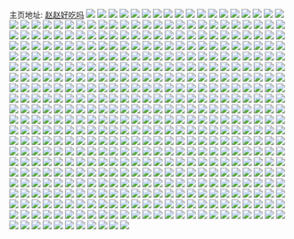 主页地址: [赵赵好吃吗](https://weibo.com/u/5534752263) 
![](https://wx4.sinaimg.cn/mw2000/0062zfTNly1gs58iid0ivj32c0340kjn.jpg) 
![](https://wx4.sinaimg.cn/mw2000/0062zfTNly1gs58hc0i2wj32c0340x6r.jpg) 
![](https://wx4.sinaimg.cn/mw2000/0062zfTNly1gs58h8sxtdj32c0340kjn.jpg) 
![](https://wx4.sinaimg.cn/mw2000/0062zfTNly1gs58hdyr68j327e2y0x6q.jpg) 
![](https://wx4.sinaimg.cn/mw2000/0062zfTNly1gs58h3qn2cj32c0340qv7.jpg) 
![](https://wx4.sinaimg.cn/mw2000/0062zfTNly1gs58hfhpcvj32c0340x6p.jpg) 
![](https://wx4.sinaimg.cn/mw2000/0062zfTNly1gs1unjmpb4j325l2yqu0x.jpg) 
![](https://wx4.sinaimg.cn/mw2000/0062zfTNly1gs1unnndnmj329s340u0x.jpg) 
![](https://wx4.sinaimg.cn/mw2000/0062zfTNly1gs1untivrcj31pk24a7wh.jpg) 
![](https://wx4.sinaimg.cn/mw2000/0062zfTNly1gs1unzjntij326o2gghdt.jpg) 
![](https://wx4.sinaimg.cn/mw2000/0062zfTNly1gs1undxcb1j31rv23ib29.jpg) 
![](https://wx4.sinaimg.cn/mw2000/0062zfTNly1gs1uo5cy3dj325o2wrqv5.jpg) 
![](https://wx4.sinaimg.cn/mw2000/0062zfTNly1grx316gqmaj32c030fx6q.jpg) 
![](https://wx4.sinaimg.cn/mw2000/0062zfTNly1grx3181v15j32c02u7hdu.jpg) 
![](https://wx4.sinaimg.cn/mw2000/0062zfTNly1grx3143zppj328v2ybnpe.jpg) 
![](https://wx4.sinaimg.cn/mw2000/0062zfTNly1grx31akc4rj32c03404qr.jpg) 
![](https://wx4.sinaimg.cn/mw2000/0062zfTNly1gruq41p60hj327r2yc4qq.jpg) 
![](https://wx4.sinaimg.cn/mw2000/0062zfTNly1gruq3sjr5hj32c0340b2a.jpg) 
![](https://wx4.sinaimg.cn/mw2000/0062zfTNly1gruq3gjqwoj32652unx6p.jpg) 
![](https://wx4.sinaimg.cn/mw2000/0062zfTNly1growo4nxmoj31o0280e81.jpg) 
![](https://wx4.sinaimg.cn/mw2000/0062zfTNly1growo90vxfj31nc280e81.jpg) 
![](https://wx4.sinaimg.cn/mw2000/0062zfTNly1growod21zxj31kw252b29.jpg) 
![](https://wx4.sinaimg.cn/mw2000/0062zfTNly1growob6e7rj31io1x11kx.jpg) 
![](https://wx4.sinaimg.cn/mw2000/0062zfTNly1grmidj37opj31nc280u0x.jpg) 
![](https://wx4.sinaimg.cn/mw2000/0062zfTNly1grmidi3598j32c0340kjm.jpg) 
![](https://wx4.sinaimg.cn/mw2000/0062zfTNly1grmidfsgm7j31ns280x6p.jpg) 
![](https://wx4.sinaimg.cn/mw2000/0062zfTNly1grmidkt7e6j327i2xznpe.jpg) 
![](https://wx4.sinaimg.cn/mw2000/0062zfTNly1grmidm8qctj32c0340x6q.jpg) 
![](https://wx4.sinaimg.cn/mw2000/0062zfTNly1grmidciuwsj32c03407wj.jpg) 
![](https://wx4.sinaimg.cn/mw2000/0062zfTNly1grmidoa8g4j32c03404qr.jpg) 
![](https://wx4.sinaimg.cn/mw2000/0062zfTNly1grmidpzol5j32c03401kz.jpg) 
![](https://wx4.sinaimg.cn/mw2000/0062zfTNly1grllhezqe2j31o0280u0x.jpg) 
![](https://wx4.sinaimg.cn/mw2000/0062zfTNly1grllhqrvnlj31o0280x6p.jpg) 
![](https://wx4.sinaimg.cn/mw2000/0062zfTNly1grllh77s00j31o0280qv5.jpg) 
![](https://wx4.sinaimg.cn/mw2000/0062zfTNly1grllhywwvzj31k8230u0x.jpg) 
![](https://wx4.sinaimg.cn/mw2000/0062zfTNly1grlli0q3hij31kn23i4qq.jpg) 
![](https://wx4.sinaimg.cn/mw2000/0062zfTNly1grivoicul3j32c0340qv7.jpg) 
![](https://wx4.sinaimg.cn/mw2000/0062zfTNly1grivobz4fxj325n2vjqv6.jpg) 
![](https://wx4.sinaimg.cn/mw2000/0062zfTNly1grivon5h3uj32c0340e83.jpg) 
![](https://wx4.sinaimg.cn/mw2000/0062zfTNly1grivoqpk11j31xu2orhdu.jpg) 
![](https://wx4.sinaimg.cn/mw2000/0062zfTNly1grivov88zsj32582uz7wj.jpg) 
![](https://wx4.sinaimg.cn/mw2000/0062zfTNly1grivozhn1fj323l2suu0y.jpg) 
![](https://wx4.sinaimg.cn/mw2000/0062zfTNly1gri2kljwkvj30u0140amz.jpg) 
![](https://wx4.sinaimg.cn/mw2000/0062zfTNly1gri2kml0kej30u0140wso.jpg) 
![](https://wx4.sinaimg.cn/mw2000/0062zfTNly1gri2knucr8j30u0140tks.jpg) 
![](https://wx4.sinaimg.cn/mw2000/0062zfTNly1gri2kkpa9aj30u0140ank.jpg) 
![](https://wx4.sinaimg.cn/mw2000/0062zfTNly1gri2kp3wz6j30u0140dtd.jpg) 
![](https://wx4.sinaimg.cn/mw2000/0062zfTNly1gri2kpyc4gj30u01407ge.jpg) 
![](https://wx4.sinaimg.cn/mw2000/0062zfTNly1gqh00mjmy1j30u00u0djp.jpg) 
![](https://wx4.sinaimg.cn/mw2000/0062zfTNly1gqh00pzq84j32bz2ytnpe.jpg) 
![](https://wx4.sinaimg.cn/mw2000/0062zfTNly1gqgzdn2381j320g2al4qq.jpg) 
![](https://wx4.sinaimg.cn/mw2000/0062zfTNly1gqgzdqlsn2j321e299x6p.jpg) 
![](https://wx4.sinaimg.cn/mw2000/0062zfTNly1gqgzdj0kgfj32c032ehdu.jpg) 
![](https://wx4.sinaimg.cn/mw2000/0062zfTNly1gqdn5ornc1j32c02c01kx.jpg) 
![](https://wx4.sinaimg.cn/mw2000/0062zfTNly1gqdn5qyyeqj32c02c0hbb.jpg) 
![](https://wx4.sinaimg.cn/mw2000/0062zfTNly1gqdn795o56j32c0340u0y.jpg) 
![](https://wx4.sinaimg.cn/mw2000/0062zfTNly1gqdn6uruukj32c03404qr.jpg) 
![](https://wx4.sinaimg.cn/mw2000/0062zfTNly1gqdn6nvc9hj32c02c0e82.jpg) 
![](https://wx4.sinaimg.cn/mw2000/0062zfTNly1gqdn6jsj6cj32bj2vehdu.jpg) 
![](https://wx4.sinaimg.cn/mw2000/0062zfTNly1gqdn702h4xj32c03404qr.jpg) 
![](https://wx4.sinaimg.cn/mw2000/0062zfTNly1gqdn60at6oj32c02s37wj.jpg) 
![](https://wx4.sinaimg.cn/mw2000/0062zfTNly1gqdn6g4y8rj32c0340e83.jpg) 
![](https://wx4.sinaimg.cn/mw2000/0062zfTNly1gqdn65fi54j32c03401kz.jpg) 
![](https://wx4.sinaimg.cn/mw2000/0062zfTNly1gqdn5vyceyj32bz2wiu0y.jpg) 
![](https://wx4.sinaimg.cn/mw2000/0062zfTNly1gqdn69jjdwj32c02c0njq.jpg) 
![](https://wx4.sinaimg.cn/mw2000/0062zfTNly1gqdn75i5prj32c0340hdv.jpg) 
![](https://wx4.sinaimg.cn/mw2000/0062zfTNly1gqdn5m9n9qj32c02c07wh.jpg) 
![](https://wx4.sinaimg.cn/mw2000/0062zfTNly1gqdn7cks6zj32c03401ky.jpg) 
![](https://wx4.sinaimg.cn/mw2000/0062zfTNly1gqbg0sl6xcj314q0u00vr.jpg) 
![](https://wx4.sinaimg.cn/mw2000/0062zfTNly1gqbg0sxup4j30rm15bq6p.jpg) 
![](https://wx4.sinaimg.cn/mw2000/0062zfTNly1gqbg0t9lxvj30u018wdm0.jpg) 
![](https://wx4.sinaimg.cn/mw2000/0062zfTNly1gqbg0s3b34j316h0sen2j.jpg) 
![](https://wx4.sinaimg.cn/mw2000/0062zfTNgy1gq7yxrv226j33402c0u0x.jpg) 
![](https://wx4.sinaimg.cn/mw2000/0062zfTNgy1gq7yxv2kd5j33402c0hdt.jpg) 
![](https://wx4.sinaimg.cn/mw2000/0062zfTNgy1gq7yyi6mo3j32ds1sgx6p.jpg) 
![](https://wx4.sinaimg.cn/mw2000/0062zfTNgy1gq7yz89rthj32c0340b2b.jpg) 
![](https://wx4.sinaimg.cn/mw2000/0062zfTNgy1gq7z0tog1pj32c0340hdv.jpg) 
![](https://wx4.sinaimg.cn/mw2000/0062zfTNgy1gq5ntrnv4pj32c03401kz.jpg) 
![](https://wx4.sinaimg.cn/mw2000/0062zfTNgy1gq5ntlnr4ej32c0340x6q.jpg) 
![](https://wx4.sinaimg.cn/mw2000/0062zfTNgy1gq5nrpd0ppj32c0340u0z.jpg) 
![](https://wx4.sinaimg.cn/mw2000/0062zfTNgy1gq5nr8f69pj32c0340kjn.jpg) 
![](https://wx4.sinaimg.cn/mw2000/0062zfTNgy1gq5nrkkb5hj326q30tb2d.jpg) 
![](https://wx4.sinaimg.cn/mw2000/0062zfTNgy1gq3ag9dj6nj32c03407wi.jpg) 
![](https://wx4.sinaimg.cn/mw2000/0062zfTNgy1gq3agbv4mvj32c03407wh.jpg) 
![](https://wx4.sinaimg.cn/mw2000/0062zfTNgy1gq3agekdeqj324a2tq1kz.jpg) 
![](https://wx4.sinaimg.cn/mw2000/0062zfTNgy1gq3aggqfivj32c0340u0x.jpg) 
![](https://wx4.sinaimg.cn/mw2000/0062zfTNgy1gq3ag5z4mmj32a430a4qr.jpg) 
![](https://wx4.sinaimg.cn/mw2000/0062zfTNgy1gq3agan6bkj32c03094qp.jpg) 
![](https://wx4.sinaimg.cn/mw2000/0062zfTNly1gpq02qyu7mj32c03401ky.jpg) 
![](https://wx4.sinaimg.cn/mw2000/0062zfTNly1gpq02o3fy2j32bz2zfnpe.jpg) 
![](https://wx4.sinaimg.cn/mw2000/0062zfTNly1gpq02tweatj327n2y7qv5.jpg) 
![](https://wx4.sinaimg.cn/mw2000/0062zfTNly1gpq02mc8nmj32862z07wj.jpg) 
![](https://wx4.sinaimg.cn/mw2000/0062zfTNly1gpq02pquwxj32ba33yhdu.jpg) 
![](https://wx4.sinaimg.cn/mw2000/0062zfTNly1gpdufv6mecj32c02c0e81.jpg) 
![](https://wx4.sinaimg.cn/mw2000/0062zfTNly1gpdug18ltdj32c02c0b2a.jpg) 
![](https://wx4.sinaimg.cn/mw2000/0062zfTNly1gpdufxfzsvj32c02c0kjl.jpg) 
![](https://wx4.sinaimg.cn/mw2000/0062zfTNly1gpdufu512kj32c02c04qp.jpg) 
![](https://wx4.sinaimg.cn/mw2000/0062zfTNly1gpdug2a6gnj32c02c07wh.jpg) 
![](https://wx4.sinaimg.cn/mw2000/0062zfTNly1gpdufzbn1vj32c02c07wh.jpg) 
![](https://wx4.sinaimg.cn/mw2000/0062zfTNly1gpc5w5edcfj32c0340u0y.jpg) 
![](https://wx4.sinaimg.cn/mw2000/0062zfTNly1gpc5w75wmzj32c03401ky.jpg) 
![](https://wx4.sinaimg.cn/mw2000/0062zfTNly1gpc5w2mxbbj327g2xz4qp.jpg) 
![](https://wx4.sinaimg.cn/mw2000/0062zfTNly1gpc5w8f0a1j32c0340x6p.jpg) 
![](https://wx4.sinaimg.cn/mw2000/0062zfTNly1gpc5wbvquwj324u2uhx6p.jpg) 
![](https://wx4.sinaimg.cn/mw2000/0062zfTNly1gpc5wa8xy5j32c0340e82.jpg) 
![](https://wx4.sinaimg.cn/mw2000/0062zfTNly1gpb3wl5q9cj30u00u0450.jpg) 
![](https://wx4.sinaimg.cn/mw2000/0062zfTNly1gpb3wja0pnj30u00u0109.jpg) 
![](https://wx4.sinaimg.cn/mw2000/0062zfTNly1gpb3wn0fp5j30uc0u0thv.jpg) 
![](https://wx4.sinaimg.cn/mw2000/0062zfTNly1gpb3wo6x8oj30u00u0jzq.jpg) 
![](https://wx4.sinaimg.cn/mw2000/0062zfTNly1gpb3wr6payj30rs1jkwvw.jpg) 
![](https://wx4.sinaimg.cn/mw2000/0062zfTNly1gpa7hhirckj30u013zn9j.jpg) 
![](https://wx4.sinaimg.cn/mw2000/0062zfTNly1gpa7hu81o6j30u0140dqw.jpg) 
![](https://wx4.sinaimg.cn/mw2000/0062zfTNly1gpa7hoxse5j30u0140gxy.jpg) 
![](https://wx4.sinaimg.cn/mw2000/0062zfTNly1gpa7hmvxchj30u0140k32.jpg) 
![](https://wx4.sinaimg.cn/mw2000/0062zfTNly1gpa7hqqzpgj30u0140qdl.jpg) 
![](https://wx4.sinaimg.cn/mw2000/0062zfTNly1gpa7hku1fnj30u01407g0.jpg) 
![](https://wx4.sinaimg.cn/mw2000/0062zfTNly1goqq8z6orqj30u0140gx5.jpg) 
![](https://wx4.sinaimg.cn/mw2000/0062zfTNly1goqq8y96vtj30u01407eq.jpg) 
![](https://wx4.sinaimg.cn/mw2000/0062zfTNly1goqq90cf7gj30u0140qck.jpg) 
![](https://wx4.sinaimg.cn/mw2000/0062zfTNly1goqq8zu0s1j30u0140n8y.jpg) 
![](https://wx4.sinaimg.cn/mw2000/0062zfTNly1gon9u9i39mj30u00y6k2l.jpg) 
![](https://wx4.sinaimg.cn/mw2000/0062zfTNly1gon9u8ln2oj30rs15odyp.jpg) 
![](https://wx4.sinaimg.cn/mw2000/0062zfTNly1gon9u7miilj30u00xjwoi.jpg) 
![](https://wx4.sinaimg.cn/mw2000/0062zfTNly1gon9u6upsyj30u00yaqee.jpg) 
![](https://wx4.sinaimg.cn/mw2000/0062zfTNly1go70bkz096j32c02c0qv6.jpg) 
![](https://wx4.sinaimg.cn/mw2000/0062zfTNly1go70boboaej32c02c04qq.jpg) 
![](https://wx4.sinaimg.cn/mw2000/0062zfTNly1go70bq3fw1j32c02c01kz.jpg) 
![](https://wx4.sinaimg.cn/mw2000/0062zfTNly1go70bj6tv4j32c02c0e82.jpg) 
![](https://wx4.sinaimg.cn/mw2000/0062zfTNly1gnzvlzd6rbj32x4234x6p.jpg) 
![](https://wx4.sinaimg.cn/mw2000/0062zfTNly1gnzvly113xj326i2r9u0x.jpg) 
![](https://wx4.sinaimg.cn/mw2000/0062zfTNly1gnpnn7qap3j30u0151woi.jpg) 
![](https://wx4.sinaimg.cn/mw2000/0062zfTNly1gnpnn63eaqj30u012kdq0.jpg) 
![](https://wx4.sinaimg.cn/mw2000/0062zfTNly1gnpnn9rp3sj30u013zqdi.jpg) 
![](https://wx4.sinaimg.cn/mw2000/0062zfTNly1gnpb3sansmj30u00u0amw.jpg) 
![](https://wx4.sinaimg.cn/mw2000/0062zfTNly1gnpb3tt22uj30u00u0gvn.jpg) 
![](https://wx4.sinaimg.cn/mw2000/0062zfTNly1gnoi5ghjc7j32c03401ky.jpg) 
![](https://wx4.sinaimg.cn/mw2000/0062zfTNly1gnoi5f72shj32c03407wi.jpg) 
![](https://wx4.sinaimg.cn/mw2000/0062zfTNly1gnhianstgrj30u017vdv3.jpg) 
![](https://wx4.sinaimg.cn/mw2000/0062zfTNly1gnhibffttuj30u00xfajw.jpg) 
![](https://wx4.sinaimg.cn/mw2000/0062zfTNly1gnhiajdr31j30u00u0qbf.jpg) 
![](https://wx4.sinaimg.cn/mw2000/0062zfTNly1gng4kc4ipkj32c02nzkjm.jpg) 
![](https://wx4.sinaimg.cn/mw2000/0062zfTNly1gncmzrq2kxj30yh19lao1.jpg) 
![](https://wx4.sinaimg.cn/mw2000/0062zfTNly1gncmzs4l8aj30u013ydqo.jpg) 
![](https://wx4.sinaimg.cn/mw2000/0062zfTNly1gncmzslvr9j30yi189qg4.jpg) 
![](https://wx4.sinaimg.cn/mw2000/0062zfTNly1gncmzt284fj30yh17nk2c.jpg) 
![](https://wx4.sinaimg.cn/mw2000/0062zfTNly1gnbugd2qg7j329630ab29.jpg) 
![](https://wx4.sinaimg.cn/mw2000/0062zfTNly1gnbuge46zpj32c0340hdt.jpg) 
![](https://wx4.sinaimg.cn/mw2000/0062zfTNly1gnbugftskwj32c03407wh.jpg) 
![](https://wx4.sinaimg.cn/mw2000/0062zfTNly1gnbuggwndmj32c0340hdt.jpg) 
![](https://wx4.sinaimg.cn/mw2000/0062zfTNly1gnbun77okdj32c03401kx.jpg) 
![](https://wx4.sinaimg.cn/mw2000/0062zfTNly1gnbun66s2kj32c0340hdt.jpg) 
![](https://wx4.sinaimg.cn/mw2000/0062zfTNly1gn5qoisr4tj30u00u0agp.jpg) 
![](https://wx4.sinaimg.cn/mw2000/0062zfTNly1gn1kmpkzrmj32c02c0x6q.jpg) 
![](https://wx4.sinaimg.cn/mw2000/0062zfTNly1gn1kmq04gaj30jc0iojv8.jpg) 
![](https://wx4.sinaimg.cn/mw2000/0062zfTNly1gn1kmkwpx4j32c02c0x6q.jpg) 
![](https://wx4.sinaimg.cn/mw2000/0062zfTNly1gn1kmlte84j30rs1jk1kx.jpg) 
![](https://wx4.sinaimg.cn/mw2000/0062zfTNly1gn1kmnyt8xj327u27u7wj.jpg) 
![](https://wx4.sinaimg.cn/mw2000/0062zfTNly1gmuj0uxlbaj30rs5j8qv7.jpg) 
![](https://wx4.sinaimg.cn/mw2000/0062zfTNly1gmuj0vmjpij30rs1qi4c4.jpg) 
![](https://wx4.sinaimg.cn/mw2000/0062zfTNly1gmuj0x06noj30rs74e1kz.jpg) 
![](https://wx4.sinaimg.cn/mw2000/0062zfTNly1gmuj0sv1a6j30rs5k5u0y.jpg) 
![](https://wx4.sinaimg.cn/mw2000/0062zfTNly1gmuj0zqm7pj30rs6vae84.jpg) 
![](https://wx4.sinaimg.cn/mw2000/0062zfTNly1gmuj11umqtj30rs70ce84.jpg) 
![](https://wx4.sinaimg.cn/mw2000/0062zfTNly1gmuaj8vae5j32c02c0b29.jpg) 
![](https://wx4.sinaimg.cn/mw2000/0062zfTNly1gmt43szvu7j32c02c0u0y.jpg) 
![](https://wx4.sinaimg.cn/mw2000/0062zfTNly1gmos7y89x4j327a27a4qq.jpg) 
![](https://wx4.sinaimg.cn/mw2000/0062zfTNly1gmos89bf86j33402c07wj.jpg) 
![](https://wx4.sinaimg.cn/mw2000/0062zfTNly1gmos80dkypj32c02c04qq.jpg) 
![](https://wx4.sinaimg.cn/mw2000/0062zfTNly1gmos81wfchj32c02c0npe.jpg) 
![](https://wx4.sinaimg.cn/mw2000/0062zfTNly1gmos8bn9mzj32x0261npe.jpg) 
![](https://wx4.sinaimg.cn/mw2000/0062zfTNly1gmos7wsysbj32c02c0kjm.jpg) 
![](https://wx4.sinaimg.cn/mw2000/0062zfTNly1gmnjfun5mkj322y238qv5.jpg) 
![](https://wx4.sinaimg.cn/mw2000/0062zfTNly1gmnjfsrkm6j325q25qx6p.jpg) 
![](https://wx4.sinaimg.cn/mw2000/0062zfTNly1gmnjfw86ygj32c02c0b2a.jpg) 
![](https://wx4.sinaimg.cn/mw2000/0062zfTNly1gmnjfzkjqtj32c02c0hdu.jpg) 
![](https://wx4.sinaimg.cn/mw2000/0062zfTNly1gm9l8agciyj317r1mcx3y.jpg) 
![](https://wx4.sinaimg.cn/mw2000/0062zfTNly1gm9l896wx8j317r1mch8b.jpg) 
![](https://wx4.sinaimg.cn/mw2000/0062zfTNly1gm9l88nu0qj317r1mc4qp.jpg) 
![](https://wx4.sinaimg.cn/mw2000/0062zfTNly1gm9l89sxczj317r1iqav5.jpg) 
![](https://wx4.sinaimg.cn/mw2000/0062zfTNly1gm8p5ycqtzj324x2xd7wi.jpg) 
![](https://wx4.sinaimg.cn/mw2000/0062zfTNly1gm8p610r9mj33402c04qq.jpg) 
![](https://wx4.sinaimg.cn/mw2000/0062zfTNly1gm8p5zrpiyj328s340u0y.jpg) 
![](https://wx4.sinaimg.cn/mw2000/0062zfTNly1gm8p622fbuj32062szqv5.jpg) 
![](https://wx4.sinaimg.cn/mw2000/0062zfTNly1gm8p06s99ij329o340kjn.jpg) 
![](https://wx4.sinaimg.cn/mw2000/0062zfTNly1gm8p08w6doj32ag340kjm.jpg) 
![](https://wx4.sinaimg.cn/mw2000/0062zfTNly1gm8p0cam4wj32a0340u0z.jpg) 
![](https://wx4.sinaimg.cn/mw2000/0062zfTNly1gm8p0e14d3j32942ztkjm.jpg) 
![](https://wx4.sinaimg.cn/mw2000/0062zfTNly1gm8p0gp8bej32xk29ub2b.jpg) 
![](https://wx4.sinaimg.cn/mw2000/0062zfTNly1gm8p0wl3zxj32c0340u0y.jpg) 
![](https://wx4.sinaimg.cn/mw2000/0062zfTNly1gm8p0y8izej32ac340e82.jpg) 
![](https://wx4.sinaimg.cn/mw2000/0062zfTNly1gm8p0zm3p1j32b0340e82.jpg) 
![](https://wx4.sinaimg.cn/mw2000/0062zfTNly1gm8p0tfz9yj324v2xfqv5.jpg) 
![](https://wx4.sinaimg.cn/mw2000/0062zfTNly1gm8orwvyz6j31k8230nlp.jpg) 
![](https://wx4.sinaimg.cn/mw2000/0062zfTNly1gm8orxh5oej31k8201kfz.jpg) 
![](https://wx4.sinaimg.cn/mw2000/0062zfTNly1gm8ory3amfj31k8230e4w.jpg) 
![](https://wx4.sinaimg.cn/mw2000/0062zfTNly1gm8orw8mfjj31k82307sw.jpg) 
![](https://wx4.sinaimg.cn/mw2000/0062zfTNly1gkrapt9z6rj32c02c0x6p.jpg) 
![](https://wx4.sinaimg.cn/mw2000/0062zfTNly1gj9xzn59yyj30u0140n3z.jpg) 
![](https://wx4.sinaimg.cn/mw2000/0062zfTNly1gj9xzp0hflj32c0340u0x.jpg) 
![](https://wx4.sinaimg.cn/mw2000/0062zfTNly1gj9xzrmmm4j33402c01ky.jpg) 
![](https://wx4.sinaimg.cn/mw2000/0062zfTNly1gj9xzu5ti7j32c0340x6p.jpg) 
![](https://wx4.sinaimg.cn/mw2000/0062zfTNly1ghq24rxgxqj32c028vb2b.jpg) 
![](https://wx4.sinaimg.cn/mw2000/0062zfTNly1ghq24pttwij32c0340kjm.jpg) 
![](https://wx4.sinaimg.cn/mw2000/0062zfTNly1gh5oalptpwj31sg2ds7wh.jpg) 
![](https://wx4.sinaimg.cn/mw2000/0062zfTNly1gh2d04p6gxj32c03404qs.jpg) 
![](https://wx4.sinaimg.cn/mw2000/0062zfTNly1gh2czynrp5j32c0340npf.jpg) 
![](https://wx4.sinaimg.cn/mw2000/0062zfTNly1gh2d0atkk0j32c0340u0z.jpg) 
![](https://wx4.sinaimg.cn/mw2000/0062zfTNly1gh2d0hgmszj32c0340u0z.jpg) 
![](https://wx4.sinaimg.cn/mw2000/0062zfTNly1gh2cztsamej32c03401ky.jpg) 
![](https://wx4.sinaimg.cn/mw2000/0062zfTNly1gh2d0nuiz4j32c0340u0z.jpg) 
![](https://wx4.sinaimg.cn/mw2000/0062zfTNly1gh2d0qw0clj32c0340e81.jpg) 
![](https://wx4.sinaimg.cn/mw2000/0062zfTNly1gh2d10av8rj32c0340npf.jpg) 
![](https://wx4.sinaimg.cn/mw2000/0062zfTNly1gh2d0vf3fej32c0340npe.jpg) 
![](https://wx4.sinaimg.cn/mw2000/0062zfTNly1gh2cw4omgqj32c0340hdv.jpg) 
![](https://wx4.sinaimg.cn/mw2000/0062zfTNly1gh2cvzvv2wj32c0340b2a.jpg) 
![](https://wx4.sinaimg.cn/mw2000/0062zfTNly1gh2cw8jw5mj32c0340u0y.jpg) 
![](https://wx4.sinaimg.cn/mw2000/0062zfTNly1gh2cwi40ypj32c0340e82.jpg) 
![](https://wx4.sinaimg.cn/mw2000/0062zfTNly1gh2cwby7wvj32c0340e82.jpg) 
![](https://wx4.sinaimg.cn/mw2000/0062zfTNly1gh2cwle5w0j32c0340e82.jpg) 
![](https://wx4.sinaimg.cn/mw2000/0062zfTNly1gh2cxjzp01j32c03401kz.jpg) 
![](https://wx4.sinaimg.cn/mw2000/0062zfTNly1gh2cwpxbedj32c0340npf.jpg) 
![](https://wx4.sinaimg.cn/mw2000/0062zfTNly1gh2cwt60jxj32c0340x6p.jpg) 
![](https://wx4.sinaimg.cn/mw2000/0062zfTNly1gh21mauj8dj32c0340x6q.jpg) 
![](https://wx4.sinaimg.cn/mw2000/0062zfTNly1gh21m6viupj32c0340u0y.jpg) 
![](https://wx4.sinaimg.cn/mw2000/0062zfTNly1gh21me9rb9j32c0340x6q.jpg) 
![](https://wx4.sinaimg.cn/mw2000/0062zfTNly1gh21mgzq02j32c0340npd.jpg) 
![](https://wx4.sinaimg.cn/mw2000/0062zfTNly1gh21mmjn5mj32c03401kz.jpg) 
![](https://wx4.sinaimg.cn/mw2000/0062zfTNly1gh21msmdc0j32c03401kz.jpg) 
![](https://wx4.sinaimg.cn/mw2000/0062zfTNly1gh21mxd4xmj32c03401kz.jpg) 
![](https://wx4.sinaimg.cn/mw2000/0062zfTNly1gh21n5srkmj32c0340b2b.jpg) 
![](https://wx4.sinaimg.cn/mw2000/0062zfTNly1gh21ncr1k4j32c0340qv6.jpg) 
![](https://wx4.sinaimg.cn/mw2000/0062zfTNly1gh17tvfx6yj324s24shdu.jpg) 
![](https://wx4.sinaimg.cn/mw2000/0062zfTNly1gh17twvjqrj322e22fhdu.jpg) 
![](https://wx4.sinaimg.cn/mw2000/0062zfTNly1gh17tzpme1j32c0340b2a.jpg) 
![](https://wx4.sinaimg.cn/mw2000/0062zfTNly1gh17ty8la1j32352qokjl.jpg) 
![](https://wx4.sinaimg.cn/mw2000/0062zfTNly1gh17u0suwqj31zr2noe81.jpg) 
![](https://wx4.sinaimg.cn/mw2000/0062zfTNly1gh0wi91os5j32c0340qv8.jpg) 
![](https://wx4.sinaimg.cn/mw2000/0062zfTNly1gh0wiowk3yj32c0340x6s.jpg) 
![](https://wx4.sinaimg.cn/mw2000/0062zfTNly1gh0wiu0tv4j31s223qkjl.jpg) 
![](https://wx4.sinaimg.cn/mw2000/0062zfTNly1gh0wiv993mj31pc242e81.jpg) 
![](https://wx4.sinaimg.cn/mw2000/0062zfTNly1gh0wjk8ci0j31w227cx6p.jpg) 
![](https://wx4.sinaimg.cn/mw2000/0062zfTNly1ggzzu9h0x4j31sg2dse82.jpg) 
![](https://wx4.sinaimg.cn/mw2000/0062zfTNly1ggzzuxkcnbj32ds1sge81.jpg) 
![](https://wx4.sinaimg.cn/mw2000/0062zfTNly1gg5wxkbm66j32yo4g0qv6.jpg) 
![](https://wx4.sinaimg.cn/mw2000/0062zfTNly1gg5wxlgoezj322o340kjl.jpg) 
![](https://wx4.sinaimg.cn/mw2000/0062zfTNly1gg5wxncfbcj32tl48ehdu.jpg) 
![](https://wx4.sinaimg.cn/mw2000/0062zfTNly1gfw9cqaiqyj322o340e82.jpg) 
![](https://wx4.sinaimg.cn/mw2000/0062zfTNly1gfw9cl7h5ij334022oe83.jpg) 
![](https://wx4.sinaimg.cn/mw2000/0062zfTNly1gfw9csxcr0j322o340hdu.jpg) 
![](https://wx4.sinaimg.cn/mw2000/0062zfTNly1gfw9ci0go3j322o3401ky.jpg) 
![](https://wx4.sinaimg.cn/mw2000/0062zfTNly1gfw9cztzrmj32yo4g0hdw.jpg) 
![](https://wx4.sinaimg.cn/mw2000/0062zfTNly1gfw9cnl5jjj322o340kjm.jpg) 
![](https://wx4.sinaimg.cn/mw2000/0062zfTNly1gfw9d413wmj32yo4g0e83.jpg) 
![](https://wx4.sinaimg.cn/mw2000/0062zfTNly1gfw9cvlbz1j31zu340npe.jpg) 
![](https://wx4.sinaimg.cn/mw2000/0062zfTNly1gfw9d8nmpdj32yo4g01l0.jpg) 
![](https://wx4.sinaimg.cn/mw2000/0062zfTNly1gfu60un94uj31ho1wsayk.jpg) 
![](https://wx4.sinaimg.cn/mw2000/0062zfTNly1gfu60tx38mj31hn1zinoc.jpg) 
![](https://wx4.sinaimg.cn/mw2000/0062zfTNly1gfqp07tq0mj32c0340kjm.jpg) 
![](https://wx4.sinaimg.cn/mw2000/0062zfTNly1gfitrsvzcrj32c0340b2a.jpg) 
![](https://wx4.sinaimg.cn/mw2000/0062zfTNly1gfitruegj4j32c0340kjm.jpg) 
![](https://wx4.sinaimg.cn/mw2000/0062zfTNly1gfitrrdglrj32c03407wi.jpg) 
![](https://wx4.sinaimg.cn/mw2000/0062zfTNly1gf7c37ksffj31ny1k7qv5.jpg) 
![](https://wx4.sinaimg.cn/mw2000/0062zfTNly1gf7c369qgwj31o01o0npd.jpg) 
![](https://wx4.sinaimg.cn/mw2000/0062zfTNly1gf7c38z2a8j31o01o0hdt.jpg) 
![](https://wx4.sinaimg.cn/mw2000/0062zfTNly1gf4rsm107ej32c03401ky.jpg) 
![](https://wx4.sinaimg.cn/mw2000/0062zfTNly1gf4rskg84mj32c03404qq.jpg) 
![](https://wx4.sinaimg.cn/mw2000/0062zfTNly1gf4rsnv4mlj32c0340u0y.jpg) 
![](https://wx4.sinaimg.cn/mw2000/0062zfTNly1gf4rsppe29j32c03404qq.jpg) 
![](https://wx4.sinaimg.cn/mw2000/0062zfTNly1gf4mmqmnv4j32c0340npf.jpg) 
![](https://wx4.sinaimg.cn/mw2000/0062zfTNly1gf4mmuu6c6j32c0340npe.jpg) 
![](https://wx4.sinaimg.cn/mw2000/0062zfTNly1gf4mmskmmhj32c03407wj.jpg) 
![](https://wx4.sinaimg.cn/mw2000/0062zfTNly1gf2hsqvdo0j32yo4g0u10.jpg) 
![](https://wx4.sinaimg.cn/mw2000/0062zfTNly1gf2hr6mu8zj32yo4g0u11.jpg) 
![](https://wx4.sinaimg.cn/mw2000/0062zfTNly1gf2hqzi482j34g02yohdw.jpg) 
![](https://wx4.sinaimg.cn/mw2000/0062zfTNly1gf2hugnworj34cu2wknph.jpg) 
![](https://wx4.sinaimg.cn/mw2000/0062zfTNly1gf2hpqoz45j32yo4g01l1.jpg) 
![](https://wx4.sinaimg.cn/mw2000/0062zfTNly1gf2hrbft13j32yo4g07wk.jpg) 
![](https://wx4.sinaimg.cn/mw2000/0062zfTNly1gf2hs24lr8j32yo4g0b2g.jpg) 
![](https://wx4.sinaimg.cn/mw2000/0062zfTNly1gf2hsx4z7tj32yo4g0qv9.jpg) 
![](https://wx4.sinaimg.cn/mw2000/0062zfTNly1gf2htrthtnj32yo4g0b2g.jpg) 
![](https://wx4.sinaimg.cn/mw2000/0062zfTNly1geyku1fvgpj32c0340hdu.jpg) 
![](https://wx4.sinaimg.cn/mw2000/0062zfTNly1geyku3ql8zj32c0340npe.jpg) 
![](https://wx4.sinaimg.cn/mw2000/0062zfTNly1geyku8fi12j32c03401kz.jpg) 
![](https://wx4.sinaimg.cn/mw2000/0062zfTNly1gem9s7m2rij32c03401kz.jpg) 
![](https://wx4.sinaimg.cn/mw2000/0062zfTNly1gem9sbx7muj31xr2xm7wi.jpg) 
![](https://wx4.sinaimg.cn/mw2000/0062zfTNly1gem9sg905bj32c03404qr.jpg) 
![](https://wx4.sinaimg.cn/mw2000/0062zfTNly1gem29dfejcj32c0340u0y.jpg) 
![](https://wx4.sinaimg.cn/mw2000/0062zfTNly1gem28z7ut6j32c0340u0y.jpg) 
![](https://wx4.sinaimg.cn/mw2000/0062zfTNly1gem29igrqdj32c0340hdu.jpg) 
![](https://wx4.sinaimg.cn/mw2000/0062zfTNly1gem2aiswkhj32c0340u0y.jpg) 
![](https://wx4.sinaimg.cn/mw2000/0062zfTNly1ged4nu82gsj322p2yg1ky.jpg) 
![](https://wx4.sinaimg.cn/mw2000/0062zfTNly1ged4m1b8ncj323c2zou0x.jpg) 
![](https://wx4.sinaimg.cn/mw2000/0062zfTNly1ged4ldvgskj320k2t3u0x.jpg) 
![](https://wx4.sinaimg.cn/mw2000/0062zfTNly1ged4mfq17hj32c0340u0x.jpg) 
![](https://wx4.sinaimg.cn/mw2000/0062zfTNly1ge3xa8eqj1j32c03407wh.jpg) 
![](https://wx4.sinaimg.cn/mw2000/0062zfTNly1ge3xabz4rjj32c0340b29.jpg) 
![](https://wx4.sinaimg.cn/mw2000/0062zfTNly1ge3xaf63u6j32c0340b29.jpg) 
![](https://wx4.sinaimg.cn/mw2000/0062zfTNly1gdy46jx8p5j323w2t6hdt.jpg) 
![](https://wx4.sinaimg.cn/mw2000/0062zfTNly1gdy46oem4xj33402c01ky.jpg) 
![](https://wx4.sinaimg.cn/mw2000/0062zfTNly1gdy46y0qj0j32bq3307wi.jpg) 
![](https://wx4.sinaimg.cn/mw2000/0062zfTNly1gdy46fyiqtj32c02y8qv5.jpg) 
![](https://wx4.sinaimg.cn/mw2000/0062zfTNly1gdr54qhxj8j32am2zdu0y.jpg) 
![](https://wx4.sinaimg.cn/mw2000/0062zfTNly1gdmg1hcvmej32c03404qq.jpg) 
![](https://wx4.sinaimg.cn/mw2000/0062zfTNly1gdmg1n6spaj32c02c0u0x.jpg) 
![](https://wx4.sinaimg.cn/mw2000/0062zfTNly1gdmg1el093j32c03401ky.jpg) 
![](https://wx4.sinaimg.cn/mw2000/0062zfTNly1gdmg1kcpkaj32c02c0npd.jpg) 
![](https://wx4.sinaimg.cn/mw2000/0062zfTNly1gdli45skgej32c0340u0y.jpg) 
![](https://wx4.sinaimg.cn/mw2000/0062zfTNly1gdli48b2u9j32c03404qq.jpg) 
![](https://wx4.sinaimg.cn/mw2000/0062zfTNly1gdli4cfr37j327u2ykhdu.jpg) 
![](https://wx4.sinaimg.cn/mw2000/0062zfTNly1gdli44e9p8j30u0140aop.jpg) 
![](https://wx4.sinaimg.cn/mw2000/0062zfTNly1gd0gwr5oh5j33402c0kjm.jpg) 
![](https://wx4.sinaimg.cn/mw2000/0062zfTNly1gbzmyn49r4j32c0340e82.jpg) 
![](https://wx4.sinaimg.cn/mw2000/0062zfTNly1gbznb8183xj32c0340x6p.jpg) 
![](https://wx4.sinaimg.cn/mw2000/0062zfTNly1gbzmysgeefj321f2yve82.jpg) 
![](https://wx4.sinaimg.cn/mw2000/0062zfTNly1gbzmyva9gsj32c03404qq.jpg) 
![](https://wx4.sinaimg.cn/mw2000/0062zfTNly1gbzn4ggezyj30rs1q51kx.jpg) 
![](https://wx4.sinaimg.cn/mw2000/0062zfTNly1gbzn3im4ilj32c02c01fj.jpg) 
![](https://wx4.sinaimg.cn/mw2000/0062zfTNly1gbzn4lxawbj31o0280b2b.jpg) 
![](https://wx4.sinaimg.cn/mw2000/0062zfTNly1gbzn5kjdpkj31o01o0qv5.jpg) 
![](https://wx4.sinaimg.cn/mw2000/0062zfTNly1gbznacq8dsj31o01o0b29.jpg) 
![](https://wx4.sinaimg.cn/mw2000/0062zfTNly1gbeyqbtkprj33402c24qq.jpg) 
![](https://wx4.sinaimg.cn/mw2000/0062zfTNly1gbeyqh7niej31o01o0npd.jpg) 
![](https://wx4.sinaimg.cn/mw2000/0062zfTNly1gbeyqeezmmj32n629y1ky.jpg) 
![](https://wx4.sinaimg.cn/mw2000/0062zfTNly1gbeyqjcifhj31lh1jye81.jpg) 
![](https://wx4.sinaimg.cn/mw2000/0062zfTNly1gb5gtt5efzj32c0340npe.jpg) 
![](https://wx4.sinaimg.cn/mw2000/0062zfTNly1gb5gse9mklj32c02c01ky.jpg) 
![](https://wx4.sinaimg.cn/mw2000/0062zfTNly1gb5gsbtyqej32c02c04qq.jpg) 
![](https://wx4.sinaimg.cn/mw2000/0062zfTNly1gb5gsgqzy0j33402c0kjm.jpg) 
![](https://wx4.sinaimg.cn/mw2000/0062zfTNly1gb3cqtf1u3j32c02c0kjm.jpg) 
![](https://wx4.sinaimg.cn/mw2000/0062zfTNly1gazm7ltpz2j32c02c0npd.jpg) 
![](https://wx4.sinaimg.cn/mw2000/0062zfTNly1gazm7hdz1cj32a62a6hdt.jpg) 
![](https://wx4.sinaimg.cn/mw2000/0062zfTNly1gag38w3z9xj31u221ku0x.jpg) 
![](https://wx4.sinaimg.cn/mw2000/0062zfTNly1gag391w6x8j31u72c0qv6.jpg) 
![](https://wx4.sinaimg.cn/mw2000/0062zfTNly1gag38t6fn2j327l26mx6q.jpg) 
![](https://wx4.sinaimg.cn/mw2000/0062zfTNly1gag3943gk0j30rs1j91kx.jpg) 
![](https://wx4.sinaimg.cn/mw2000/0062zfTNly1gafv84p5rsj32c02c0hdv.jpg) 
![](https://wx4.sinaimg.cn/mw2000/0062zfTNly1gafv86e6m6j32c02c0e83.jpg) 
![](https://wx4.sinaimg.cn/mw2000/0062zfTNly1gafv886hluj32c0340u0z.jpg) 
![](https://wx4.sinaimg.cn/mw2000/0062zfTNly1gafv8agu12j32c0340kjn.jpg) 
![](https://wx4.sinaimg.cn/mw2000/0062zfTNly1gabkojcrshj30rs25mqjz.jpg) 
![](https://wx4.sinaimg.cn/mw2000/0062zfTNly1ga4nbs8oflj31vf26chdt.jpg) 
![](https://wx4.sinaimg.cn/mw2000/0062zfTNly1ga4nbsxwupj30rs2f94qp.jpg) 
![](https://wx4.sinaimg.cn/mw2000/0062zfTNly1ga4nbvjka0j32c0340hdv.jpg) 
![](https://wx4.sinaimg.cn/mw2000/0062zfTNly1ga4nbw9u03j30rs1sw1h4.jpg) 
![](https://wx4.sinaimg.cn/mw2000/0062zfTNly1ga4nbxsdy3j32c0340qv6.jpg) 
![](https://wx4.sinaimg.cn/mw2000/0062zfTNly1ga4nbz6yrij30rs2ef7wh.jpg) 
![](https://wx4.sinaimg.cn/mw2000/0062zfTNly1ga4nc12igmj32c0340hdv.jpg) 
![](https://wx4.sinaimg.cn/mw2000/0062zfTNly1ga4nc209tej30rs1suhbm.jpg) 
![](https://wx4.sinaimg.cn/mw2000/0062zfTNly1ga4nbro47xj30rs2fo7wh.jpg) 
![](https://wx4.sinaimg.cn/mw2000/0062zfTNly1g9yq6q8w7rj32c52c01ky.jpg) 
![](https://wx4.sinaimg.cn/mw2000/0062zfTNly1g9yqu7i73kj32bf26pqv5.jpg) 
![](https://wx4.sinaimg.cn/mw2000/0062zfTNly1g9xn5oeysqj32c02c07wj.jpg) 
![](https://wx4.sinaimg.cn/mw2000/0062zfTNly1g9xn5ife6jj32c0340b2b.jpg) 
![](https://wx4.sinaimg.cn/mw2000/0062zfTNly1g9xn5et5xwj32c02c0x6p.jpg) 
![](https://wx4.sinaimg.cn/mw2000/0062zfTNly1g9xn5l85akj32c0340u0y.jpg) 
![](https://wx4.sinaimg.cn/mw2000/0062zfTNly1g9f6b3l2p0j31901vi7p7.jpg) 
![](https://wx4.sinaimg.cn/mw2000/0062zfTNly1g9f6b5qripj31901vi1ja.jpg) 
![](https://wx4.sinaimg.cn/mw2000/0062zfTNly1g9f6b7llbej31901vi4pt.jpg) 
![](https://wx4.sinaimg.cn/mw2000/0062zfTNly1g9f6b8lqv0j31901vi1kx.jpg) 
![](https://wx4.sinaimg.cn/mw2000/0062zfTNly1g9f6b4ntx3j31901vikiz.jpg) 
![](https://wx4.sinaimg.cn/mw2000/0062zfTNly1g9f6bbf6azj31901vih8b.jpg) 
![](https://wx4.sinaimg.cn/mw2000/0062zfTNly1g9f6b9kngyj31901viazg.jpg) 
![](https://wx4.sinaimg.cn/mw2000/0062zfTNly1g9f6b6jpj6j31901vib0b.jpg) 
![](https://wx4.sinaimg.cn/mw2000/0062zfTNly1g9f6bamn6wj31901vitzk.jpg) 
![](https://wx4.sinaimg.cn/mw2000/0062zfTNly1g97x077tl6j32c02c0qv5.jpg) 
![](https://wx4.sinaimg.cn/mw2000/0062zfTNly1g97wzzugc2j32c02c0kjl.jpg) 
![](https://wx4.sinaimg.cn/mw2000/0062zfTNly1g97wzwdqquj32c02c01ky.jpg) 
![](https://wx4.sinaimg.cn/mw2000/0062zfTNly1g97wzy01q6j32c02c01ky.jpg) 
![](https://wx4.sinaimg.cn/mw2000/0062zfTNly1g97x01sjqpj31xz2c01ky.jpg) 
![](https://wx4.sinaimg.cn/mw2000/0062zfTNly1g97x09sy79j32c02c0x6p.jpg) 
![](https://wx4.sinaimg.cn/mw2000/0062zfTNly1g97x03ikmyj325429dqv5.jpg) 
![](https://wx4.sinaimg.cn/mw2000/0062zfTNly1g97x059oscj32c02c0x6p.jpg) 
![](https://wx4.sinaimg.cn/mw2000/0062zfTNly1g97wzthw62j32c0340u0x.jpg) 
![](https://wx4.sinaimg.cn/mw2000/0062zfTNly1g971vp343tj32c0340npd.jpg) 
![](https://wx4.sinaimg.cn/mw2000/0062zfTNly1g972f14adoj327m2y8npd.jpg) 
![](https://wx4.sinaimg.cn/mw2000/0062zfTNly1g971vs3mw1j32c0340u0x.jpg) 
![](https://wx4.sinaimg.cn/mw2000/0062zfTNly1g971vtjxzsj32782xm1ky.jpg) 
![](https://wx4.sinaimg.cn/mw2000/0062zfTNly1g972ehpmcmj32c0340e81.jpg) 
![](https://wx4.sinaimg.cn/mw2000/0062zfTNly1g972yrgg9oj32c0340e81.jpg) 
![](https://wx4.sinaimg.cn/mw2000/0062zfTNly1g92i6k77baj32c02c0hdu.jpg) 
![](https://wx4.sinaimg.cn/mw2000/0062zfTNly1g92i6irxn3j32c02c01ky.jpg) 
![](https://wx4.sinaimg.cn/mw2000/0062zfTNly1g92i6nax8pj32c02c0b2a.jpg) 
![](https://wx4.sinaimg.cn/mw2000/0062zfTNly1g8l9e97tnsj32c03404qr.jpg) 
![](https://wx4.sinaimg.cn/mw2000/0062zfTNly1g8l9e9yn5gj30yi152qfn.jpg) 
![](https://wx4.sinaimg.cn/mw2000/0062zfTNly1g8jzvc72noj32c02c0e82.jpg) 
![](https://wx4.sinaimg.cn/mw2000/0062zfTNly1g8jzv4j3whj32c02c0hdu.jpg) 
![](https://wx4.sinaimg.cn/mw2000/0062zfTNly1g8jzv2pxbvj32c02c0npe.jpg) 
![](https://wx4.sinaimg.cn/mw2000/0062zfTNly1g8jzvaawl1j32c02c0x6p.jpg) 
![](https://wx4.sinaimg.cn/mw2000/0062zfTNly1g8d1tml3izj30yi16gdkg.jpg) 
![](https://wx4.sinaimg.cn/mw2000/0062zfTNly1g8d0cnvef9j325f262kjl.jpg) 
![](https://wx4.sinaimg.cn/mw2000/0062zfTNly1g85zmeyrrrj32c0340hdu.jpg) 
![](https://wx4.sinaimg.cn/mw2000/0062zfTNly1g85zmlh9o2j32c02c0npd.jpg) 
![](https://wx4.sinaimg.cn/mw2000/0062zfTNly1g85zmjssbwj32c02c0b29.jpg) 
![](https://wx4.sinaimg.cn/mw2000/0062zfTNly1g85zmipjdij32c03404qq.jpg) 
![](https://wx4.sinaimg.cn/mw2000/0062zfTNly1g85zmpumsaj32c03404qr.jpg) 
![](https://wx4.sinaimg.cn/mw2000/0062zfTNly1g85zmm9kdnj31ou24vkbd.jpg) 
![](https://wx4.sinaimg.cn/mw2000/0062zfTNly1g85zmncab3j32c02c07wh.jpg) 
![](https://wx4.sinaimg.cn/mw2000/0062zfTNly1g85zmrw8adj32c02vznpe.jpg) 
![](https://wx4.sinaimg.cn/mw2000/0062zfTNly1g85zmgp42fj32c0340b2a.jpg) 
![](https://wx4.sinaimg.cn/mw2000/0062zfTNly1g84mn8a9d8j30u014010z.jpg) 
![](https://wx4.sinaimg.cn/mw2000/0062zfTNly1g84mnbz8mfj30u1141wmi.jpg) 
![](https://wx4.sinaimg.cn/mw2000/0062zfTNly1g7wz5f2rkqj30u00u0n1k.jpg) 
![](https://wx4.sinaimg.cn/mw2000/0062zfTNly1g7tb1ljw13j32482tq7wh.jpg) 
![](https://wx4.sinaimg.cn/mw2000/0062zfTNly1g7tb1k7eorj32c03404qq.jpg) 
![](https://wx4.sinaimg.cn/mw2000/0062zfTNly1g7ssp5uvw6j30wn0u0jvw.jpg) 
![](https://wx4.sinaimg.cn/mw2000/0062zfTNly1g7pyshg0d3j30u00u0tga.jpg) 
![](https://wx4.sinaimg.cn/mw2000/0062zfTNly1g7nitxfaw5j30u00u0jx2.jpg) 
![](https://wx4.sinaimg.cn/mw2000/0062zfTNly1g7nekias2ij30u014011d.jpg) 
![](https://wx4.sinaimg.cn/mw2000/0062zfTNly1g7egdob1dpj30u0140doh.jpg) 
![](https://wx4.sinaimg.cn/mw2000/0062zfTNly1g7egdmhw8nj30u00u0n33.jpg) 
![](https://wx4.sinaimg.cn/mw2000/0062zfTNly1g7egkc7rkmj31400u0gty.jpg) 
![](https://wx4.sinaimg.cn/mw2000/0062zfTNly1g7egkd8hvyj31400u0wnc.jpg) 
![](https://wx4.sinaimg.cn/mw2000/0062zfTNly1g77co2yrrsj30u00xnn4o.jpg) 
![](https://wx4.sinaimg.cn/mw2000/0062zfTNly1g77co3ip5xj30u00zjaib.jpg) 
![](https://wx4.sinaimg.cn/mw2000/0062zfTNly1g768llskmej30u0190dm2.jpg) 
![](https://wx4.sinaimg.cn/mw2000/0062zfTNly1g768ll9u9ij30u0190grw.jpg) 
![](https://wx4.sinaimg.cn/mw2000/0062zfTNly1g768lmb1lwj30u01907ae.jpg) 
![](https://wx4.sinaimg.cn/mw2000/0062zfTNly1g768ln66kuj30u0190jwq.jpg) 
![](https://wx4.sinaimg.cn/mw2000/0062zfTNly1g768lnw8omj30u0190n3w.jpg) 
![](https://wx4.sinaimg.cn/mw2000/0062zfTNly1g768log0gxj30u0190n3c.jpg) 
![](https://wx4.sinaimg.cn/mw2000/0062zfTNly1g768lozugzj30u01907b2.jpg) 
![](https://wx4.sinaimg.cn/mw2000/0062zfTNly1g768lpivb5j30u0190n2k.jpg) 
![](https://wx4.sinaimg.cn/mw2000/0062zfTNly1g768lq3quvj30u018v44e.jpg) 
![](https://wx4.sinaimg.cn/mw2000/0062zfTNly1g6z9vvuwp4j30u00u0n3d.jpg) 
![](https://wx4.sinaimg.cn/mw2000/0062zfTNly1g6z9vxq6aaj30u00u0wk9.jpg) 
![](https://wx4.sinaimg.cn/mw2000/0062zfTNly1g6z9vzvxmfj30u00u0gti.jpg) 
![](https://wx4.sinaimg.cn/mw2000/0062zfTNly1g6z9vslt3aj30u00u0tfs.jpg) 
![](https://wx4.sinaimg.cn/mw2000/0062zfTNly1g6z9w2j9e2j30u00u0dky.jpg) 
![](https://wx4.sinaimg.cn/mw2000/0062zfTNly1g6z9w1p3ilj30u00u00zf.jpg) 
![](https://wx4.sinaimg.cn/mw2000/0062zfTNly1g6thi68p6yj324z2st7wi.jpg) 
![](https://wx4.sinaimg.cn/mw2000/0062zfTNly1g6thi2nc27j329m30uqv6.jpg) 
![](https://wx4.sinaimg.cn/mw2000/0062zfTNly1g6sffygluvj30u00u00zv.jpg) 
![](https://wx4.sinaimg.cn/mw2000/0062zfTNly1g6sfg03jj8j30u0140n7n.jpg) 
![](https://wx4.sinaimg.cn/mw2000/0062zfTNly1g6sdeohdhmj30u0141agd.jpg) 
![](https://wx4.sinaimg.cn/mw2000/0062zfTNly1g6sder8rvkj30u0140wnk.jpg) 
![](https://wx4.sinaimg.cn/mw2000/0062zfTNly1g6sdep63taj30u0140456.jpg) 
![](https://wx4.sinaimg.cn/mw2000/0062zfTNly1g6ntpoq2jij30u014047f.jpg) 
![](https://wx4.sinaimg.cn/mw2000/0062zfTNly1g6ntppl6mkj31400u0n6e.jpg) 
![](https://wx4.sinaimg.cn/mw2000/0062zfTNly1g6ntpqr5hmj30u0140qfb.jpg) 
![](https://wx4.sinaimg.cn/mw2000/0062zfTNly1g6ntpsj49lj31400u046v.jpg) 
![](https://wx4.sinaimg.cn/mw2000/0062zfTNly1g6ntptuo8yj30u014046i.jpg) 
![](https://wx4.sinaimg.cn/mw2000/0062zfTNly1g6ntqany39j30u0141gu3.jpg) 
![](https://wx4.sinaimg.cn/mw2000/0062zfTNly1g6ntpwuwh7j30u01407cm.jpg) 
![](https://wx4.sinaimg.cn/mw2000/0062zfTNly1g6ntpxwh2nj30u0140jyl.jpg) 
![](https://wx4.sinaimg.cn/mw2000/0062zfTNly1g6ntpnq6ocj31400u0k19.jpg) 
![](https://wx4.sinaimg.cn/mw2000/0062zfTNly1g6nqbe9c0yj30u00u0akb.jpg) 
![](https://wx4.sinaimg.cn/mw2000/0062zfTNgy1g66es4fbt1j30yi1pc7h9.jpg) 
![](https://wx4.sinaimg.cn/mw2000/0062zfTNgy1g66es5731xj30yi1pc490.jpg) 
![](https://wx4.sinaimg.cn/mw2000/0062zfTNgy1g66es39x30j30yi1pcqv7.jpg) 
![](https://wx4.sinaimg.cn/mw2000/0062zfTNgy1g66dt8wdolj30u0136wp8.jpg) 
![](https://wx4.sinaimg.cn/mw2000/0062zfTNgy1g66dtadadzj30u014015o.jpg) 
![](https://wx4.sinaimg.cn/mw2000/0062zfTNgy1g66dt7ht86j30u00u0dss.jpg) 
![](https://wx4.sinaimg.cn/mw2000/0062zfTNgy1g669am7twcj32823401ky.jpg) 
![](https://wx4.sinaimg.cn/mw2000/0062zfTNgy1g64zmtnnbij30u00u0q9c.jpg) 
![](https://wx4.sinaimg.cn/mw2000/0062zfTNgy1g64zmuqr2rj31400u0gt9.jpg) 
![](https://wx4.sinaimg.cn/mw2000/0062zfTNgy1g64zms34qij30u017hgvo.jpg) 
![](https://wx4.sinaimg.cn/mw2000/0062zfTNgy1g64zmu5bcwj30u00u0q9j.jpg) 
![](https://wx4.sinaimg.cn/mw2000/0062zfTNgy1g64zmv4hxmj31400u0gqp.jpg) 
![](https://wx4.sinaimg.cn/mw2000/0062zfTNgy1g6434b939rj31390u0alf.jpg) 
![](https://wx4.sinaimg.cn/mw2000/0062zfTNgy1g6434a5o4gj30u00u0wn3.jpg) 
![](https://wx4.sinaimg.cn/mw2000/0062zfTNgy1g6432y40enj30u00u0n48.jpg) 
![](https://wx4.sinaimg.cn/mw2000/0062zfTNgy1g6432xjlwdj30u00u0ti3.jpg) 
![](https://wx4.sinaimg.cn/mw2000/0062zfTNgy1g6432ylm3qj30u00u07al.jpg) 
![](https://wx4.sinaimg.cn/mw2000/0062zfTNgy1g6432zkxb6j30u00u04fc.jpg) 
![](https://wx4.sinaimg.cn/mw2000/0062zfTNgy1g63oyshe43j30u0140akd.jpg) 
![](https://wx4.sinaimg.cn/mw2000/0062zfTNgy1g63oysudh9j30u0140dm7.jpg) 
![](https://wx4.sinaimg.cn/mw2000/0062zfTNly1g5q7iq12gtj30u00u0112.jpg) 
![](https://wx4.sinaimg.cn/mw2000/0062zfTNly1g5nvf22vrfj30u00w5123.jpg) 
![](https://wx4.sinaimg.cn/mw2000/0062zfTNly1g5eetx0w7lj30yi0pqjx2.jpg) 
![](https://wx4.sinaimg.cn/mw2000/0062zfTNly1g5eeu4b073j31400u00zy.jpg) 
![](https://wx4.sinaimg.cn/mw2000/0062zfTNly1g59g7f5xrdj30u00u0dnr.jpg) 
![](https://wx4.sinaimg.cn/mw2000/0062zfTNly1g4rbll6o5aj30u0183qde.jpg) 
![](https://wx4.sinaimg.cn/mw2000/0062zfTNly1g4par0z4vpj30uk0u0dp2.jpg) 
![](https://wx4.sinaimg.cn/mw2000/0062zfTNly1g4n3lvlly8j30u00u0do2.jpg) 
![](https://wx4.sinaimg.cn/mw2000/0062zfTNly1g4n3nrin34j30u00u0qau.jpg) 
![](https://wx4.sinaimg.cn/mw2000/0062zfTNly1g4n3lwk77vj30u0140aqk.jpg) 
![](https://wx4.sinaimg.cn/mw2000/0062zfTNly1g4n3ltnfrnj30u0140atr.jpg) 
![](https://wx4.sinaimg.cn/mw2000/0062zfTNly1g4n3mw8yi3j30u0140qb9.jpg) 
![](https://wx4.sinaimg.cn/mw2000/0062zfTNly1g4i2i0zjipj33402c0qv5.jpg) 
![](https://wx4.sinaimg.cn/mw2000/0062zfTNly1g4i2i2p5mdj31zw1xh4qp.jpg) 
![](https://wx4.sinaimg.cn/mw2000/0062zfTNly1g4a9ocjhu0j32c02c01ky.jpg) 
![](https://wx4.sinaimg.cn/mw2000/0062zfTNly1g4a9odlz0kj329x29xqv5.jpg) 
![](https://wx4.sinaimg.cn/mw2000/0062zfTNly1g46fnu1dwaj32a02c0e81.jpg) 
![](https://wx4.sinaimg.cn/mw2000/0062zfTNly1g46fnweab2j328328xb29.jpg) 
![](https://wx4.sinaimg.cn/mw2000/0062zfTNly1g45n6zg3ghj31o01o07p6.jpg) 
![](https://wx4.sinaimg.cn/mw2000/0062zfTNly1g45n7153dij31o01o0nil.jpg) 
![](https://wx4.sinaimg.cn/mw2000/0062zfTNly1g45n72m8uoj31o01o0x5b.jpg) 
![](https://wx4.sinaimg.cn/mw2000/0062zfTNly1g45n6zwtqsj30u00u0n1v.jpg) 
![](https://wx4.sinaimg.cn/mw2000/0062zfTNly1g44i5v1kjaj32c02c04qq.jpg) 
![](https://wx4.sinaimg.cn/mw2000/0062zfTNly1g44i5rdgzcj32c02c0u0y.jpg) 
![](https://wx4.sinaimg.cn/mw2000/0062zfTNly1g44i61evv0j32c02c07wj.jpg) 
![](https://wx4.sinaimg.cn/mw2000/0062zfTNly1g3vukkuhqqj31oh2ipkjn.jpg) 
![](https://wx4.sinaimg.cn/mw2000/0062zfTNly1g3vukvv4ntj31oh2ip4qs.jpg) 
![](https://wx4.sinaimg.cn/mw2000/0062zfTNly1g3vul15e2mj31oh2ipx6r.jpg) 
![](https://wx4.sinaimg.cn/mw2000/0062zfTNly1g3vul6vf4zj31oh2ip1l0.jpg) 
![](https://wx4.sinaimg.cn/mw2000/0062zfTNly1g3vukq8cprj31oh2iphdv.jpg) 
![](https://wx4.sinaimg.cn/mw2000/0062zfTNly1g3vulcj4t6j31oh2ipnpf.jpg) 
![](https://wx4.sinaimg.cn/mw2000/0062zfTNly1g3vulio1c1j315o57inpf.jpg) 
![](https://wx4.sinaimg.cn/mw2000/0062zfTNly1g3vukftjgtj31oh2ip1l0.jpg) 
![](https://wx4.sinaimg.cn/mw2000/0062zfTNly1g3vulmivmuj315o48snpe.jpg) 
![](https://wx4.sinaimg.cn/mw2000/0062zfTNly1g3pjla4qpyj31y2213kjl.jpg) 
![](https://wx4.sinaimg.cn/mw2000/0062zfTNly1g3pjlcbsrqj32c02c0qv5.jpg) 
![](https://wx4.sinaimg.cn/mw2000/0062zfTNly1g3pjklrw3dj32c02c04qq.jpg) 
![](https://wx4.sinaimg.cn/mw2000/0062zfTNly1g3pjl890bwj32c02c0b2a.jpg) 
